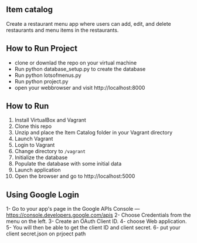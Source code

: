 ## Item catalog
Create a restaurant menu app where users can add, edit, and delete restaurants and menu items in the restaurants.

## How to Run Project

 - clone or downlad the repo on your virtual machine 
 - Run python database_setup.py to create the database
 - Run python lotsofmenus.py
 - Run python project.py
 - open your webbrowser and visit http://localhost:8000

## How to Run

1. Install VirtualBox and Vagrant
2. Clone this repo
3. Unzip and place the Item Catalog folder in your Vagrant directory
4. Launch Vagrant
5. Login to Vagrant
6. Change directory to `/vagrant`
7. Initialize the database
8. Populate the database with some initial data
9. Launch application
10. Open the browser and go to http://localhost:5000
## Using Google Login

1- Go to your app's page in the Google APIs Console — https://console.developers.google.com/apis
2- Choose Credentials from the menu on the left.
3- Create an OAuth Client ID.
4- choose Web application.
5- You will then be able to get the client ID and client secret.
6- put your client secret.json on prjoect path